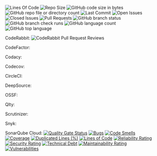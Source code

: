 ![Lines Of Code](https://tokei.rs/b1/github/LCSOGthb/AirMerge)
![Repo Size](https://img.shields.io/github/repo-size/LCSOGthb/AirMerge)
![GitHub code size in bytes](https://img.shields.io/github/languages/code-size/LCSOGthb/AirMerge)
![GitHub repo file or directory count](https://img.shields.io/github/directory-file-count/LCSOGthb/AirMerge)
![Last Commit](https://img.shields.io/github/last-commit/LCSOGthb/AirMerge)
![Open Issues](https://img.shields.io/github/issues/LCSOGthb/AirMerge)
![Closed Issues](https://img.shields.io/github/issues-closed/LCSOGthb/AirMerge)
![Pull Requests](https://img.shields.io/github/issues-pr/LCSOGthb/AirMerge)
![GitHub branch status](https://img.shields.io/github/checks-status/LCSOGthb/AirMerge/main)
![GitHub branch check runs](https://img.shields.io/github/check-runs/LCSOGthb/AirMerge/main)
![GitHub language count](https://img.shields.io/github/languages/count/LCSOGthb/AirMerge)
![GitHub top language](https://img.shields.io/github/languages/top/LCSOGthb/AirMerge)

CodeRabbit:
![CodeRabbit Pull Request Reviews](https://img.shields.io/coderabbit/prs/github/LCSOGthb/AirMerge?utm_source=oss&utm_medium=github&utm_campaign=LCSOGthb%2FAirMerge&labelColor=171717&color=FF570A&link=https%3A%2F%2Fcoderabbit.ai&label=CodeRabbit+Reviews)

CodeFactor:

Codacy:

Codecov:

CircleCI:

DeepSource:

OSSF:

Qlty:

Scrutinizer:

Snyk:

SonarQube Cloud:
[![Quality Gate Status](https://sonarcloud.io/api/project_badges/measure?project=LCSOGthb_AirMerge&metric=alert_status)](https://sonarcloud.io/summary/new_code?id=LCSOGthb_AirMerge)
[![Bugs](https://sonarcloud.io/api/project_badges/measure?project=LCSOGthb_AirMerge&metric=bugs)](https://sonarcloud.io/summary/new_code?id=LCSOGthb_AirMerge)
[![Code Smells](https://sonarcloud.io/api/project_badges/measure?project=LCSOGthb_AirMerge&metric=code_smells)](https://sonarcloud.io/summary/new_code?id=LCSOGthb_AirMerge)
[![Coverage](https://sonarcloud.io/api/project_badges/measure?project=LCSOGthb_AirMerge&metric=coverage)](https://sonarcloud.io/summary/new_code?id=LCSOGthb_AirMerge)
[![Duplicated Lines (%)](https://sonarcloud.io/api/project_badges/measure?project=LCSOGthb_AirMerge&metric=duplicated_lines_density)](https://sonarcloud.io/summary/new_code?id=LCSOGthb_AirMerge)
[![Lines of Code](https://sonarcloud.io/api/project_badges/measure?project=LCSOGthb_AirMerge&metric=ncloc)](https://sonarcloud.io/summary/new_code?id=LCSOGthb_AirMerge)
[![Reliability Rating](https://sonarcloud.io/api/project_badges/measure?project=LCSOGthb_AirMerge&metric=reliability_rating)](https://sonarcloud.io/summary/new_code?id=LCSOGthb_AirMerge)
[![Security Rating](https://sonarcloud.io/api/project_badges/measure?project=LCSOGthb_AirMerge&metric=security_rating)](https://sonarcloud.io/summary/new_code?id=LCSOGthb_AirMerge)
[![Technical Debt](https://sonarcloud.io/api/project_badges/measure?project=LCSOGthb_AirMerge&metric=sqale_index)](https://sonarcloud.io/summary/new_code?id=LCSOGthb_AirMerge)
[![Maintainability Rating](https://sonarcloud.io/api/project_badges/measure?project=LCSOGthb_AirMerge&metric=sqale_rating)](https://sonarcloud.io/summary/new_code?id=LCSOGthb_AirMerge)
[![Vulnerabilities](https://sonarcloud.io/api/project_badges/measure?project=LCSOGthb_AirMerge&metric=vulnerabilities)](https://sonarcloud.io/summary/new_code?id=LCSOGthb_AirMerge)
